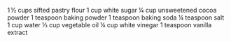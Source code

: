 1 ½ cups sifted pastry flour
1 cup white sugar
¼ cup unsweetened cocoa powder
1 teaspoon baking powder
1 teaspoon baking soda
¼ teaspoon salt
1 cup water
⅓ cup vegetable oil
¼ cup white vinegar
1 teaspoon vanilla extract